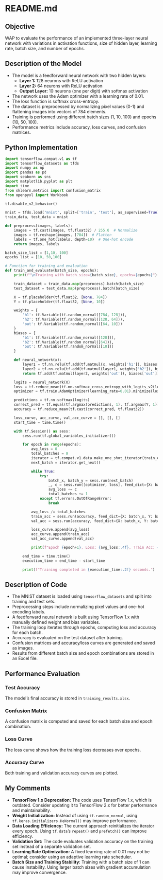 # README.md

## Objective
WAP to evaluate the performance of an implemented three-layer neural network with variations in activation functions, size of hidden layer, learning rate, batch size, and number of epochs.

## Description of the Model
- The model is a feedforward neural network with two hidden layers:
  - **Layer 1:** 128 neurons with ReLU activation
  - **Layer 2:** 64 neurons with ReLU activation
  - **Output Layer:** 10 neurons (one per digit) with softmax activation
- The network uses the Adam optimizer with a learning rate of 0.01.
- The loss function is softmax cross-entropy.
- The dataset is preprocessed by normalizing pixel values (0-1) and flattening images into vectors of 784 elements.
- Training is performed using different batch sizes (1, 10, 100) and epochs (10, 50, 100).
- Performance metrics include accuracy, loss curves, and confusion matrices.

## Python Implementation
```python
import tensorflow.compat.v1 as tf
import tensorflow_datasets as tfds
import numpy as np
import pandas as pd
import seaborn as sns
import matplotlib.pyplot as plt
import time
from sklearn.metrics import confusion_matrix
from openpyxl import Workbook

tf.disable_v2_behavior()

mnist = tfds.load('mnist', split=['train', 'test'], as_supervised=True)
train_data, test_data = mnist

def preprocess(images, labels):
    images = tf.cast(images, tf.float32) / 255.0  # Normalize
    images = tf.reshape(images, [784])  # Flatten
    labels = tf.one_hot(labels, depth=10)  # One-hot encode
    return images, labels

batch_size_list = [1,10, 100]
epochs_list = [10, 50,100]

# Function for training and evaluation
def train_and_evaluate(batch_size, epochs):
    print(f"\nTraining with batch_size={batch_size}, epochs={epochs}")

    train_dataset = train_data.map(preprocess).batch(batch_size)
    test_dataset = test_data.map(preprocess).batch(batch_size)

    X = tf.placeholder(tf.float32, [None, 784])
    Y = tf.placeholder(tf.float32, [None, 10])

    weights = {
        'h1': tf.Variable(tf.random_normal([784, 128])),
        'h2': tf.Variable(tf.random_normal([128, 64])),
        'out': tf.Variable(tf.random_normal([64, 10]))
    }
    biases = {
        'b1': tf.Variable(tf.random_normal([128])),
        'b2': tf.Variable(tf.random_normal([64])),
        'out': tf.Variable(tf.random_normal([10]))
    }

    def neural_network(x):
        layer1 = tf.nn.relu(tf.add(tf.matmul(x, weights['h1']), biases['b1']))
        layer2 = tf.nn.relu(tf.add(tf.matmul(layer1, weights['h2']), biases['b2']))
        return tf.add(tf.matmul(layer2, weights['out']), biases['out'])

    logits = neural_network(X)
    loss = tf.reduce_mean(tf.nn.softmax_cross_entropy_with_logits_v2(logits=logits, labels=Y))
    optimizer = tf.train.AdamOptimizer(learning_rate=0.01).minimize(loss)

    predictions = tf.nn.softmax(logits)
    correct_pred = tf.equal(tf.argmax(predictions, 1), tf.argmax(Y, 1))
    accuracy = tf.reduce_mean(tf.cast(correct_pred, tf.float32))

    loss_curve, acc_curve, val_acc_curve = [], [], []
    start_time = time.time()

    with tf.Session() as sess:
        sess.run(tf.global_variables_initializer())

        for epoch in range(epochs):
            avg_loss = 0
            total_batches = 0
            iterator = tf.compat.v1.data.make_one_shot_iterator(train_dataset)
            next_batch = iterator.get_next()

            while True:
                try:
                    batch_x, batch_y = sess.run(next_batch)
                    _, c = sess.run([optimizer, loss], feed_dict={X: batch_x, Y: batch_y})
                    avg_loss += c
                    total_batches += 1
                except tf.errors.OutOfRangeError:
                    break

            avg_loss /= total_batches
            train_acc = sess.run(accuracy, feed_dict={X: batch_x, Y: batch_y})
            val_acc = sess.run(accuracy, feed_dict={X: batch_x, Y: batch_y})

            loss_curve.append(avg_loss)
            acc_curve.append(train_acc)
            val_acc_curve.append(val_acc)

            print(f"Epoch {epoch+1}, Loss: {avg_loss:.4f}, Train Acc: {train_acc:.4f}, Val Acc: {val_acc:.4f}")

        end_time = time.time()
        execution_time = end_time - start_time

        print(f"Training completed in {execution_time:.2f} seconds.")

```

## Description of Code
- The MNIST dataset is loaded using `tensorflow_datasets` and split into training and test sets.
- Preprocessing steps include normalizing pixel values and one-hot encoding labels.
- A feedforward neural network is built using TensorFlow 1.x with manually defined weight and bias variables.
- The training loop iterates through epochs, computing loss and accuracy for each batch.
- Accuracy is evaluated on the test dataset after training.
- Confusion matrices and accuracy/loss curves are generated and saved as images.
- Results from different batch size and epoch combinations are stored in an Excel file.

## Performance Evaluation
### Test Accuracy
The model’s final accuracy is stored in `training_results.xlsx`.

### Confusion Matrix
A confusion matrix is computed and saved for each batch size and epoch combination.

### Loss Curve
The loss curve shows how the training loss decreases over epochs.

### Accuracy Curve
Both training and validation accuracy curves are plotted.

## My Comments
- **TensorFlow 1.x Deprecation:** The code uses TensorFlow 1.x, which is outdated. Consider updating it to TensorFlow 2.x for better performance and maintainability.
- **Weight Initialization:** Instead of using `tf.random_normal`, using `tf.keras.initializers.HeNormal()` may improve performance.
- **Data Loading Efficiency:** The current approach reinitializes the iterator every epoch. Using `tf.data`’s `repeat()` and `prefetch()` can improve efficiency.
- **Validation Set:** The code evaluates validation accuracy on the training set instead of a separate validation set.
- **Learning Rate Optimization:** A fixed learning rate of 0.01 may not be optimal; consider using an adaptive learning rate scheduler.
- **Batch Size and Training Stability:** Training with a batch size of 1 can cause instability. Using larger batch sizes with gradient accumulation may improve convergence.

